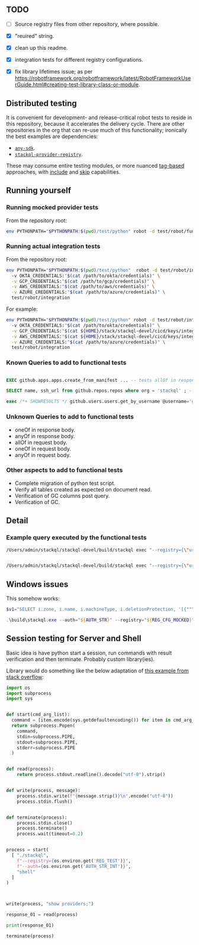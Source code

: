 

## TODO

- [ ] Source registry files from other repository, where possible.
- [x] "reuired" string.
- [x] clean up this readme.
- [x] integration tests for different registry configurations.
- [x] fix library lifetimes issue; as per https://robotframework.org/robotframework/latest/RobotFrameworkUserGuide.html#creating-test-library-class-or-module.


## Distributed testing

It is convenient for development- and release-critical robot tests to reside in this repository, because it accelerates the 
delivery cycle.  There are other repositories in the org that can re-use much of this functionality; ironically the best examples are dependencies:

- [`any-sdk`](https://github.com/stackql/any-sdk).
- [`stackql-provider-registry`](https://github.com/stackql/stackql-provider-registry).

These may consume entire testing modules, or more nuanced [tag-based](https://robotframework.org/robotframework/latest/RobotFrameworkUserGuide.html#tagging-test-cases) approaches, with [include](https://robotframework.org/robotframework/latest/RobotFrameworkUserGuide.html#by-tag-names) and [skip](https://robotframework.org/robotframework/latest/RobotFrameworkUserGuide.html#skip) capabilities.


## Running yourself

### Running mocked provider tests

From the repository root:

```sh
env PYTHONPATH="$PYTHONPATH:$(pwd)/test/python" robot -d test/robot/functional test/robot/functional
```

### Running actual integration tests

From the repository root:

```sh
env PYTHONPATH="$PYTHONPATH:$(pwd)/test/python"  robot -d test/robot/integration \ 
  -v OKTA_CREDENTIALS:"$(cat /path/to/okta/credentials)" \
  -v GCP_CREDENTIALS:"$(cat /path/to/gcp/credentials)" \
  -v AWS_CREDENTIALS:"$(cat /path/to/aws/credentials)" \
  -v AZURE_CREDENTIALS:"$(cat /path/to/azure/credentials)" \
  test/robot/integration
```

For example:

```sh
env PYTHONPATH="$PYTHONPATH:$(pwd)/test/python" robot -d test/robot/integration \ 
  -v OKTA_CREDENTIALS:"$(cat /path/to/okta/credentials)" \
  -v GCP_CREDENTIALS:"$(cat ${HOME}/stack/stackql-devel/cicd/keys/integration/stackql-dev-01-07d91f4abacf.json)" \
  -v AWS_CREDENTIALS:"$(cat ${HOME}/stack/stackql-devel/cicd/keys/integration/aws-auth-val.txt)" \
  -v AZURE_CREDENTIALS:"$(cat /path/to/azure/credentials)" \
  test/robot/integration
```


### Known Queries to add to functional tests

```sql

EXEC github.apps.apps.create_from_manifest ... -- tests allOf in response

SELECT name, ssh_url from github.repos.repos where org = 'stackql' ; -- tests straight to array response

exec /*+ SHOWRESULTS */ github.users.users.get_by_username @username='general-kroll-4-life'; -- was previously busted


```

### Unknown Queries to add to functional tests

- oneOf in response body.
- anyOf in response body.
- allOf in request body.
- oneOf in request body.
- anyOf in request body.


### Other aspects to add to functional tests

- Complete migration of python test script.
- Verify all tables created as expected on document read.
- Verification of GC columns post query.
- Verification of GC.

## Detail

### Example query executed by the functional tests

```bash
/Users/admin/stackql/stackql-devel/build/stackql exec "--registry={\"url\": \"file://${HOME}/stackql/stackql-devel/test/registry\", \"localDocRoot\": \"${HOME}/stackql/stackql-devel/test/registry\", \"useEmbedded\": false, \"verifyConfig\": {\"nopVerify\": true}}" "--auth={\"google\": {\"credentialsfilepath\": \"${HOME}/stackql/stackql-devel/test/assets/credentials/dummy/google/functional-test-dummy-sa-key.json\", \"type\": \"service_account\"}, \"okta\": {\"credentialsenvvar\": \"OKTA_SECRET_KEY\", \"type\": \"api_key\"}}" --tls.allowInsecure=true "select ipCidrRange, sum(5) cc  from  google.container.\`projects.aggregated.usableSubnetworks\` where projectsId = 'testing-project' group by \"ipCidrRange\" having sum(5) >= 5 order by ipCidrRange desc;"


/Users/admin/stackql/stackql-devel/build/stackql exec "--registry={\"url\": \"file://${HOME}/stackql/stackql-devel/test/empty\", \"localDocRoot\": \"${HOME}/stackql/stackql-devel/test/empty\", \"useEmbedded\": false, \"verifyConfig\": {\"nopVerify\": true}}" "--auth={\"google\": {\"credentialsfilepath\": \"${HOME}/stackql/stackql-devel/test/assets/credentials/dummy/google/functional-test-dummy-sa-key.json\", \"type\": \"service_account\"}, \"okta\": {\"credentialsenvvar\": \"OKTA_SECRET_KEY\", \"type\": \"api_key\"}}" --tls.allowInsecure=true "show providers;"
```

## Windows issues

This somehow works:

```ps1
$v1="SELECT i.zone, i.name, i.machineType, i.deletionProtection, '[{""""""subnetwork"""""":""""""' || JSON_EXTRACT(i.networkInterfaces, '$[0].subnetwork') || '""""""}]', '[{""""""boot"""""": true, """"""initializeParams"""""": { """"""diskSizeGb"""""": """"""' || JSON_EXTRACT(i.disks, '$[0].diskSizeGb') || '"""""", """"""sourceImage"""""": """"""' || d.sourceImage || '""""""}}]', i.labels FROM google.compute.instances i INNER JOIN google.compute.disks d ON i.name = d.name WHERE i.project = 'testing-project' AND i.zone = 'australia-southeast1-a' AND d.project = 'testing-project' AND d.zone = 'australia-southeast1-a' AND i.name LIKE '%' order by i.name DESC;"

.\build\stackql.exe --auth="${AUTH_STR}" --registry="${REG_CFG_MOCKED}" --tls.allowInsecure=true exec "$v1"
```

## Session testing for Server and Shell

Basic idea is have python start a session, run commands with result verification and then terminate.  Probably custom library(ies).

Library would do something like the below adaptation of [this example from stack overflow](https://stackoverflow.com/questions/19880190/interactive-input-output-using-python):

```py
import os
import subprocess
import sys


def start(cmd_arg_list):
  command = [item.encode(sys.getdefaultencoding()) for item in cmd_arg_list]
  return subprocess.Popen(
    command,
    stdin=subprocess.PIPE,
    stdout=subprocess.PIPE,
    stderr=subprocess.PIPE
  )


def read(process):
    return process.stdout.readline().decode("utf-8").strip()


def write(process, message):
    process.stdin.write(f"{message.strip()}\n".encode("utf-8"))
    process.stdin.flush()


def terminate(process):
    process.stdin.close()
    process.terminate()
    process.wait(timeout=0.2)


process = start(
  [ "./stackql",
    f"--registry={os.environ.get('REG_TEST')}",
    f"--auth={os.environ.get('AUTH_STR_INT')}",
    "shell"
  ]
)



write(process, "show providers;")

response_01 = read(process)

print(response_01)

terminate(process)

```


